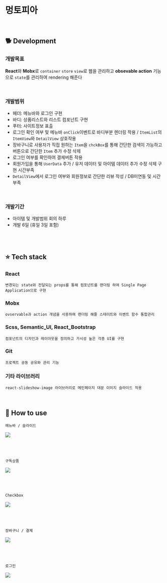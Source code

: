 # 멍토피아 

<br/>

## 🐕 Development
### 개발목표  
**React**와 **Mobx**로 `container` `store` `view`로 웹을 관리하고 **obsevable action** 기능으로 `state`를 관리하여 rendering 해준다  
		
<br/>

### 개발범위  
- 헤더: 메뉴바와 로그인 구현	
- 바디: 상품리스트와 리스트 컴포넌트 구현  
- 푸터: 사이트정보 표출  
- 로그인 확인 여부 및 메뉴바 `onClick`이벤트로 바디부분 렌더링 작용 / `ItemList`의 `ItemView`와 `DetailView` 상호작용  
- 장바구니로 사용자가 직접 원하는 `Item`을 `chckBox`를 통해 간단한 검색이 가능하고 버튼으로 간단한 `Item` 추가 수정 삭제  
- 로그인 여부를 확인하여 결제버튼 작용  
- 회원가입을 통해 `UserData` 추가 / 유저 데이터 및 아이템 데이터 추가 수정 삭제 구현 시간부족
- `DetailView`에서 로그인 여부와 회원정보로 간단한 리뷰 작성 / DB미연동 및 시간부족  
	
<br/>
	
### 개발기간  
- 아이템 및 개발범위 회의 하루  
- 개발 6일 (휴일 3일 포함)  

<br/>
<br/>


## ⭐️ Tech stack  
### React  
	변경되는 state와 전달되는 props를 통해 컴포넌트를 랜더링 하여 Single Page Application으로 구현  
	
	
### Mobx  
	ovservable과 action 개념을 사용하여 랜더링 해줄 스테이트와 이벤트 함수 통합관리  
	
	
### Scss, Semantic_UI, React_Bootstrap  
	컴포넌트의 디자인과 레이아웃을 정의하고 가시성 높은 각종 UI를 구현  
	
	
### Git  
	프로젝트 공동 공유와 관리 기능  
	
	
### 기타 라이브러리  
	react-slideshow-image 라이브러리로 메인페이지 대문 이미지 슬라이드 적용  

<br />

## 🐝 How to use
	메뉴바 / 슬라이드
![](./assets/slide_nav.gif)
<br />
<br />
<br />
<br />

	구독상품
![](./assets/main_sub.gif)
<br />
<br />
<br />
<br />

	Checkbox
![](./assets/sub_checkbox.gif)
<br />
<br />
<br />
<br />

	장바구니 / 결제
![](./assets/sp_cart.gif)
<br />
<br />
<br />
<br />

	로그인
![](./assets/login.gif)
<br />
<br />
<br />
<br />
